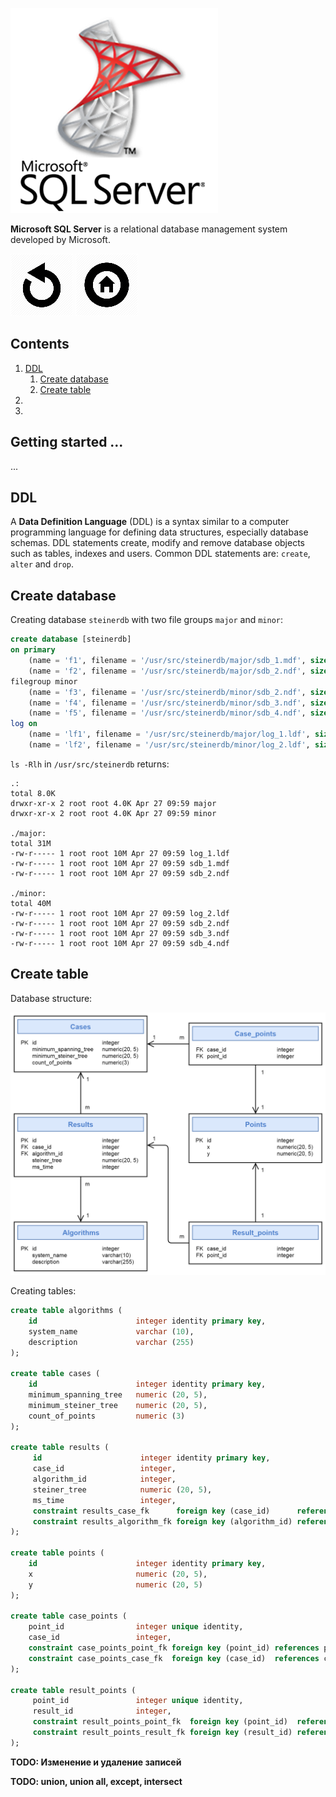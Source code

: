 ![Microsoft SQL Server logo][logo]

**Microsoft SQL Server** is a relational database management system developed by Microsoft.

[![Go Back][backmark]][backlink]
[![Go Home][homemark]][homelink]

## Contents

1. [DDL](#DDL)
    1. [Create database](#Create-database)
    2. [Create table](#Create-table)
2. 
3. 

## Getting started ...

...

## DDL

A **Data Definition Language** (DDL) is a syntax similar to a computer programming language for defining 
data structures, especially database schemas. DDL statements create, modify and remove database objects 
such as tables, indexes and users. Common DDL statements are: `create`, `alter` and `drop`.

## Create database

Creating database `steinerdb` with two file groups `major` and `minor`:

```sql
create database [steinerdb]
on primary
    (name = 'f1', filename = '/usr/src/steinerdb/major/sdb_1.mdf', size = 10Mb, maxsize = unlimited, filegrowth = 5Mb),
    (name = 'f2', filename = '/usr/src/steinerdb/major/sdb_2.ndf', size = 10Mb, maxsize = 100mb, filegrowth = 5Mb),
filegroup minor
    (name = 'f3', filename = '/usr/src/steinerdb/minor/sdb_2.ndf', size = 10Mb, maxsize = 100mb, filegrowth = 5Mb),
    (name = 'f4', filename = '/usr/src/steinerdb/minor/sdb_3.ndf', size = 10Mb, maxsize = 100mb, filegrowth = 5Mb),
    (name = 'f5', filename = '/usr/src/steinerdb/minor/sdb_4.ndf', size = 10Mb, maxsize = 100mb, filegrowth = 5Mb)
log on
    (name = 'lf1', filename = '/usr/src/steinerdb/major/log_1.ldf', size = 10Mb, maxsize = 100mb, filegrowth = 5Mb),
    (name = 'lf2', filename = '/usr/src/steinerdb/minor/log_2.ldf', size = 10Mb, maxsize = 100mb, filegrowth = 5Mb);
```

`ls -Rlh` in `/usr/src/steinerdb` returns:

```text
.:
total 8.0K
drwxr-xr-x 2 root root 4.0K Apr 27 09:59 major
drwxr-xr-x 2 root root 4.0K Apr 27 09:59 minor

./major:
total 31M
-rw-r----- 1 root root 10M Apr 27 09:59 log_1.ldf
-rw-r----- 1 root root 10M Apr 27 09:59 sdb_1.mdf
-rw-r----- 1 root root 10M Apr 27 09:59 sdb_2.ndf

./minor:
total 40M
-rw-r----- 1 root root 10M Apr 27 09:59 log_2.ldf
-rw-r----- 1 root root 10M Apr 27 09:59 sdb_2.ndf
-rw-r----- 1 root root 10M Apr 27 09:59 sdb_3.ndf
-rw-r----- 1 root root 10M Apr 27 09:59 sdb_4.ndf
```

## Create table

Database structure:

![Database diagram][diagram]

Creating tables:

```sql
create table algorithms (
    id                      integer identity primary key,
    system_name             varchar (10),
    description             varchar (255)
);

create table cases (
    id                      integer identity primary key,
    minimum_spanning_tree   numeric (20, 5),
    minimum_steiner_tree    numeric (20, 5),
    count_of_points         numeric (3)
);

create table results (
     id                      integer identity primary key,
     case_id                 integer,
     algorithm_id            integer,
     steiner_tree            numeric (20, 5),
     ms_time                 integer,
     constraint results_case_fk      foreign key (case_id)      references cases (id),
     constraint results_algorithm_fk foreign key (algorithm_id) references algorithms (id)
);

create table points (
    id                      integer identity primary key,
    x                       numeric (20, 5),
    y                       numeric (20, 5)
);

create table case_points (
    point_id                integer unique identity,
    case_id                 integer,
    constraint case_points_point_fk foreign key (point_id) references points (id),
    constraint case_points_case_fk  foreign key (case_id)  references cases (id)
);

create table result_points (
     point_id               integer unique identity,
     result_id              integer,
     constraint result_points_point_fk  foreign key (point_id)  references points (id),
     constraint result_points_result_fk foreign key (result_id) references results (id)
);
```

**TODO: Изменение и удаление записей**

**TODO: union, union all, except, intersect**

[logo]:     https://github.com/FokinAlex/knowledgebase/blob/master/resources/logos/mssql.png?raw=true
[homelink]: https://github.com/FokinAlex/knowledgebase
[homemark]: https://github.com/FokinAlex/knowledgebase/blob/master/resources/marks/home.png?raw=true
[backlink]: https://github.com/FokinAlex/knowledgebase/blob/master/readme.md
[backmark]: https://github.com/FokinAlex/knowledgebase/blob/master/resources/marks/backward.png?raw=true
[diagram]:  https://github.com/FokinAlex/knowledgebase/blob/master/resources/diagrams/steinerdb_diagram.png?raw=true
